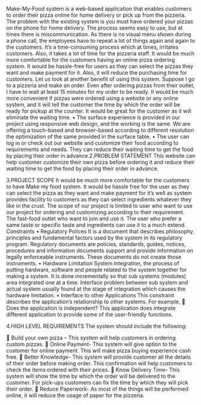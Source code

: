 Make-My-Food system is a web-based application that enables customers to order their pizza online for home delivery or pick up from the pizzeria. The problem with the existing system is you must have ordered your pizzas on the phone for home delivery. The process seems easy to use, but at times there is miscommunication. As there is no visual menu shown during a phone call, the employees have to repeat a lot of things again and again to the customers. It’s a time-consuming process which at times, irritates customers. Also, it takes a lot of time for the pizzeria staff. 
           It would be much more comfortable for the customers having an online pizza ordering system. It would be hassle-free for users as they can select the pizzas they want and make payment for it. Also, it will reduce the purchasing time for customers. Let us look at another benefit of using this system. Suppose I go to a pizzeria and make an order. Even after ordering pizzas from their outlet, I have to wait at least 15 minutes for my order to be ready. 
 It would be much more convenient if pizzas were ordered using a website or any online system, and it will tell the customer the time by which the order will be ready for pickup at the counter. It would be great for the customer as it will eliminate the waiting time.
•	The surface experience is provided in our project using responsive web design, and the working is the same. We are offering a touch-based and browser-based according to different resolution the optimization of the same provided in the surface table. 
•	The user can log in or check out our website and customize their food according to requirements and needs. They can reduce their waiting time to get the food by placing their order in advance.2.PROBLEM STATEMENT
	 This website can help customer customize their own pizza before ordering it and reduce their waiting time to get the food by placing their order in advance.

3.PROJECT SCOPE
	It would be much more comfortable for the customers to have Make my food system. It would be hassle free for the user as they can select the pizza as they want and make payment for it’s well as system provides facility to customers as they can select ingredients whatever they like in the crust. 
The scope of our project is limited to user who want to use our project for ordering and customizing according to their requirement. The fast-food outlet who want to join and use it. The user who prefer a same taste or specific taste and ingredients can use it to a much extend.
Constraints 
•	Regulatory Polices 
It is a document that describes philosophy, principles and fundamental factors used by the system in its regulatory program. Regulatory documents are policies, standards, guides, notices, procedures and information documents support and provide information on legally enforceable instruments. These documents do not create those instruments. 
•	Hardware Limitation 
System integration, the process of putting hardware, software and people related to the system together for making a system. It is done incrementally so that sub systems (modules) area integrated one at a time. 
Interface problem between sub system and actual system usually found at the stage of integration which causes the hardware limitation. 
•	Interface to other Applications 
This constraint describes the application’s relationship to other systems. For example,  Does the application is independent? 
This application does integrate different application to provide some of the user-friendly functions. 


4.HIGH LEVEL REQUIREMENTS
	The system should include the following:

	Build your own pizza – This system will help customers in ordering custom pizzas.
	Online Payment- This system will give option to the customer for online payment. 
This will make pizza buying experience cash free. 
	Better Knowledge- This system will provide customer all the details of their order before making order. This confirmation will help customers to check the items ordered with their prices. 
	Know Delivery Time- This system will show the time by which the order will be delivered to the customer. For pick-ups customers can fix the time by which they will pick their order. 
	Reduce Paperwork- As most of the things will be performed online, it will reduce the usage of paper for the pizzeria. 


